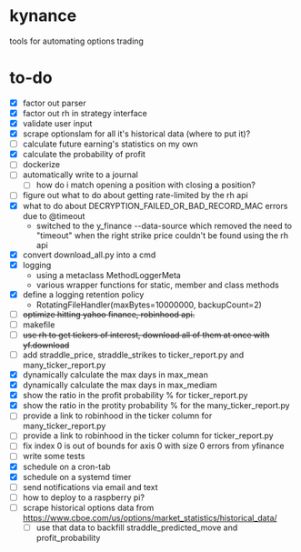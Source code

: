 # kynance
tools for automating options trading

# to-do
- [x] factor out parser
- [x] factor out rh in strategy interface
- [x] validate user input
- [x] scrape optionslam for all it's historical data (where to put it)?
- [ ] calculate future earning's statistics on my own
- [x] calculate the probability of profit
- [ ] dockerize
- [ ] automatically write to a journal
     - [ ] how do i match opening a position with closing a position?
- [ ] figure out what to do about getting rate-limited by the rh api
- [x] what to do about DECRYPTION_FAILED_OR_BAD_RECORD_MAC errors due to @timeout
     - switched to the y_finance --data-source which removed the need to "timeout" when the right strike price couldn't be found using the rh api
- [x] convert download_all.py into a cmd
- [x] logging
     - using a metaclass MethodLoggerMeta
     - various wrapper functions for static, member and class methods
- [x] define a logging retention policy
    - RotatingFileHandler(maxBytes=10000000, backupCount=2)
- [ ] ~~optimize hitting yahoo finance, robinhood api.~~
- [ ] makefile
- [ ] ~~use rh to get tickers of interest, download all of them at once with yf.download~~
- [ ] add straddle_price, straddle_strikes to ticker_report.py and many_ticker_report.py
- [x] dynamically calculate the max days in max_mean
- [x] dynamically calculate the max days in max_mediam
- [x] show the ratio in the profit probability % for ticker_report.py
- [x] show the ratio in the protity probability % for the many_ticker_report.py
- [ ] provide a link to robinhood in the ticker column for many_ticker_report.py
- [ ] provide a link to robinhood in the ticker column for ticker_report.py
- [ ] fix index 0 is out of bounds for axis 0 with size 0 errors from yfinance
- [ ] write some tests
- [x] schedule on a cron-tab
- [x] schedule on a systemd timer
- [ ] send notifications via email and text
- [ ] how to deploy to a raspberry pi?
- [ ] scrape historical options data from https://www.cboe.com/us/options/market_statistics/historical_data/
    - [ ] use that data to backfill straddle_predicted_move and profit_probability